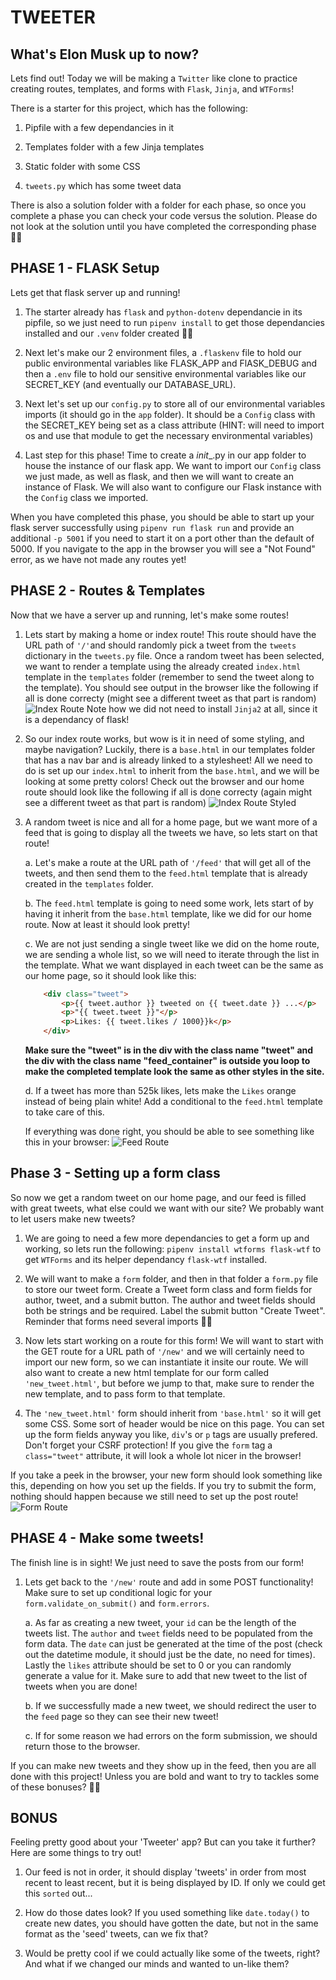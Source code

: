 # TWEETER

## What's Elon Musk up to now?

Lets find out!  Today we will be making a `Twitter` like clone to practice creating routes, templates, and forms with `Flask`, `Jinja`, and `WTForms`!

There is a starter for this project, which has the following:

1. Pipfile with a few dependancies in it

2. Templates folder with a few Jinja templates

3. Static folder with some CSS

4. `tweets.py` which has some tweet data


There is also a solution folder with a folder for each phase, so once you complete a phase you can check your code versus the solution.  Please do not look at the solution until you have completed the corresponding phase 🙏🏼



## PHASE 1 - FLASK Setup

Lets get that flask server up and running!


1. The starter already has `flask` and `python-dotenv` dependancie in its pipfile, so we just need to run `pipenv install` to get those dependancies installed and our `.venv` folder created 👍🏼


2. Next let's make our 2 environment files, a `.flaskenv` file to hold our public environmental variables like FLASK_APP and FlASK_DEBUG and then a `.env` file to hold our sensitive environmental variables like our SECRET_KEY (and eventually our DATABASE_URL).   


3. Next let's set up our `config.py` to store all of our environmental variables imports (it should go in the `app` folder).  It should be a `Config` class with the SECRET_KEY being set as a class attribute (HINT: will need to import os and use that module to get the necessary environmental variables)


4. Last step for this phase!  Time to create a _init__.py in our app folder to house the instance of our flask app.  We want to import our `Config` class we just made, as well as flask, and then we will want to create an instance of Flask.  We will also want to configure our Flask instance with the `Config` class we imported.



When you have completed this phase, you should be able to start up your flask server successfully using `pipenv run flask run` and provide an additional `-p 5001` if you need to start it on a port other than the default of 5000.  If you navigate to the app in the browser you will see a "Not Found" error, as we have not made any routes yet!



## PHASE 2 - Routes & Templates


Now that we have a server up and running, let's make some routes!


1. Lets start by making a home or index route!  This route should have the URL path of `'/'`and should randomly pick a tweet from the `tweets` dictionary in the `tweets.py` file.  Once a random tweet has been selected, we want to render a template using the already created `index.html` template in the `templates` folder (remember to send the tweet along to the template).  You should see output in the browser like the following if all is done correcty (might see a different tweet as that part is random)  
![Index Route](./screen-shots/phase2-1.png)
Note how we did not need to install `Jinja2` at all, since it is a dependancy of flask!


2. So our index route works, but wow is it in need of some styling, and maybe navigation?  Luckily, there is a `base.html` in our templates folder that has a nav bar and is already linked to a stylesheet!  All we need to do is set up our `index.html` to inherit from the `base.html`, and we will be looking at some pretty colors!  Check out the browser and our home route should look like the following if all is done correcty (again might see a different tweet as that part is random) 
![Index Route Styled](./screen-shots/phase2-2.png)


3. A random tweet is nice and all for a home page, but we want more of a feed that is going to display all the tweets we have, so lets start on that route!     

    a. Let's make a route at the URL path of `'/feed'` that will get all of the tweets, and then send them to the `feed.html` template that is already created in the `templates` folder.  

    b. The `feed.html` template is going to need some work, lets start of by having it inherit from the `base.html` template, like we did for our home route.  Now at least it should look pretty!  

    c. We are not just sending a single tweet like we did on the home route, we are sending a whole list, so we will need to iterate through the list in the template.  What we want displayed in each tweet can be the same as our home page, so it should look like this:

    ```html
        <div class="tweet">
            <p>{{ tweet.author }} tweeted on {{ tweet.date }} ...</p>
            <p>"{{ tweet.tweet }}"</p>
            <p>Likes: {{ tweet.likes / 1000}}k</p>
        </div>
    ``` 

    **Make sure the "tweet" is in the div with the class name "tweet" and the div with the class name "feed_container" is outside you loop to make the completed template look the same as other styles in the site.**

    d. If a tweet has more than 525k likes, lets make the `Likes` orange instead of being plain white!  Add a conditional to the `feed.html` template to take care of this.  


    If everything was done right, you should be able to see something like this in your browser:
    ![Feed Route](./screen-shots/phase2-3.png)


## Phase 3 - Setting up a form class

So now we get a random tweet on our home page, and our feed is filled with great tweets, what else could we want with our site?  We probably want to let users make new tweets?


1. We are going to need a few more dependancies to get a form up and working, so lets run the following: `pipenv install wtforms flask-wtf` to get `WTForms` and its helper dependancy `flask-wtf` installed.


2. We will want to make a `form` folder, and then in that folder a `form.py` file to store our tweet form. Create a Tweet form class and form fields for author, tweet, and a submit button.  The author and tweet fields should both be strings and be required.  Label the submit button "Create Tweet".  Reminder that forms need several imports 👍🏼

3. Now lets start working on a route for this form!  We will want to start with the GET route for a URL path of `'/new'` and we will certainly need to import our new form, so we can instantiate it insite our route.  We will also want to create a new html template for our form called `'new_tweet.html'`, but before we jump to that, make sure to render the new template, and to pass form to that template.

4. The `'new_tweet.html'` form should inherit from `'base.html'` so it will get some CSS.  Some sort of header would be nice on this page.  You can set up the form fields anyway you like, `div`'s or `p` tags are usually prefered.  Don't forget your CSRF protection!  If you give the `form` tag a `class="tweet"` attribute, it will look a whole lot nicer in the browser!  


If you take a peek in the browser, your new form should look something like this, depending on how you set up the fields.  If you try to submit the form, nothing should happen because we still need to set up the post route!
![Form Route](./screen-shots/phase3.png)


## PHASE 4 - Make some tweets!

The finish line is in sight!  We just need to save the posts from our form!

1. Lets get back to the `'/new'` route and add in some POST functionality!  Make sure to set up conditional logic for your `form.validate_on_submit()` and `form.errors`.  

    a. As far as creating a new tweet, your `id` can be the length of the tweets list.  The `author` and `tweet` fields need to be populated from the form data.  The `date` can just be generated at the time of the post (check out the datetime module, it should just be the date, no need for times). Lastly the `likes` attribute should be set to 0 or you can randomly generate a value for it.  Make sure to add that new tweet to the list of tweets when you are done!

    b. If we successfully made a new tweet, we should redirect the user to the `feed` page so they can see their new tweet!
    
    c. If for some reason we had errors on the form submission, we should return those to the browser.


If you can make new tweets and they show up in the feed, then you are all done with this project!  Unless you are bold and want to try to tackles some of these bonuses? 💪🏻


## BONUS

Feeling pretty good about your 'Tweeter' app?  But can you take it further?  Here are some things to try out!

1. Our feed is not in order, it should display 'tweets' in order from most recent to least recent, but it is being displayed by ID.  If only we could get this `sorted` out...

2. How do those dates look?  If you used something like `date.today()` to create new dates, you should have gotten the date, but not in the same format as the 'seed' tweets, can we fix that?

3. Would be pretty cool if we could actually like some of the tweets, right?  And what if we changed our minds and wanted to un-like them?